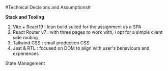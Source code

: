 #Technical Decisions and Assumptions#

**Stack and Tooling**
1. Vite + React19 : lean build suited for the assignment as a SPA
2. React Router v7 : with three pages to work with, i opt for a simple client side routing
3. Tailwind CSS : small production CSS 
4. Jest & RTL : focused on DOM to align with user's behaviours and experiences

State Management
